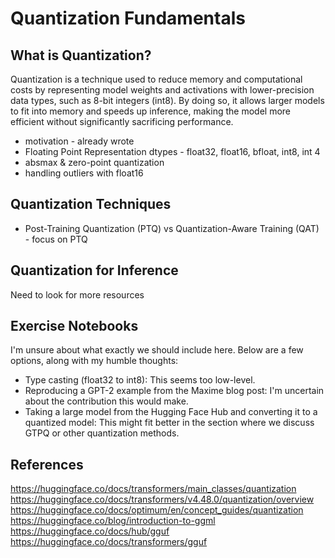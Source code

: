# Quantization Fundamentals

## What is Quantization?
Quantization is a technique used to reduce memory and computational costs by representing model weights and activations with lower-precision data types, such as 8-bit integers (int8). By doing so, it allows larger models to fit into memory and speeds up inference, making the model more efficient without significantly sacrificing performance.

* motivation - already wrote
* Floating Point Representation dtypes - float32, float16, bfloat, int8, int 4
* absmax &  zero-point quantization
* handling outliers with float16

## Quantization Techniques
* Post-Training Quantization (PTQ) vs Quantization-Aware Training (QAT) - focus on PTQ

## Quantization for Inference
Need to look for more resources

## Exercise Notebooks
I'm unsure about what exactly we should include here. Below are a few options, along with my humble thoughts:
* Type casting (float32 to int8): This seems too low-level.
* Reproducing a GPT-2 example from the Maxime blog post: I'm uncertain about the contribution this would make.
* Taking a large model from the Hugging Face Hub and converting it to a quantized model: This might fit better in the section where we discuss GTPQ or other quantization methods.

## References
https://huggingface.co/docs/transformers/main_classes/quantization
https://huggingface.co/docs/transformers/v4.48.0/quantization/overview
https://huggingface.co/docs/optimum/en/concept_guides/quantization
https://huggingface.co/blog/introduction-to-ggml
https://huggingface.co/docs/hub/gguf
https://huggingface.co/docs/transformers/gguf
